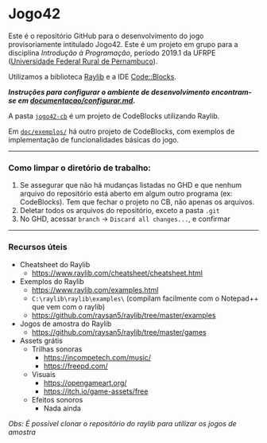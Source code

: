 # Jogo42
Este é o repositório GitHub para o desenvolvimento do jogo provisoriamente intitulado Jogo42. Este é um projeto em grupo para a disciplina _Introdução à Programação_, período 2019.1 da UFRPE ([Universidade Federal Rural de Pernambuco](http://www.ufrpe.br)). 

Utilizamos a biblioteca [Raylib](https://www.raylib.com/) e a IDE [Code::Blocks](http://www.codeblocks.org/).

**_Instruções para configurar o ambiente de desenvolvimento encontram-se em [documentacao/configurar.md](documentacao/configurar.md)._**

A pasta [`jogo42-cb`](jogo42-cb/) é um projeto de CodeBlocks utilizando Raylib.

Em [`doc/exemplos/`](doc/exemplos/) há outro projeto de CodeBlocks, com exemplos de implementação de funcionalidades básicas do jogo.

----------------

### Como limpar o diretório de trabalho:
1. Se assegurar que não há mudanças listadas no GHD e que nenhum arquivo do repositório está aberto em algum outro programa (ex: CodeBlocks). Tem que fechar o projeto no CB, não apenas os arquivos.
2. Deletar todos os arquivos do repositório, exceto a pasta `.git`
3. No GHD, acessar `branch` -> `Discard all changes...`, e confirmar

---------------

### Recursos úteis
- Cheatsheet do Raylib  
  - https://www.raylib.com/cheatsheet/cheatsheet.html
- Exemplos do Raylib
  - https://www.raylib.com/examples.html
  - `C:\raylib\raylib\examples\` (compilam facilmente com o Notepad++ que vem com o raylib)
  - https://github.com/raysan5/raylib/tree/master/examples
- Jogos de amostra do Raylib
  - https://github.com/raysan5/raylib/tree/master/games
- Assets grátis
  - Trilhas sonoras
    - https://incompetech.com/music/
    - https://freepd.com/
  - Visuais
    - https://opengameart.org/
    - https://itch.io/game-assets/free
  - Efeitos sonoros
    - Nada ainda

_Obs: É possível clonar o repositório do raylib para utilizar os jogos de amostra_
